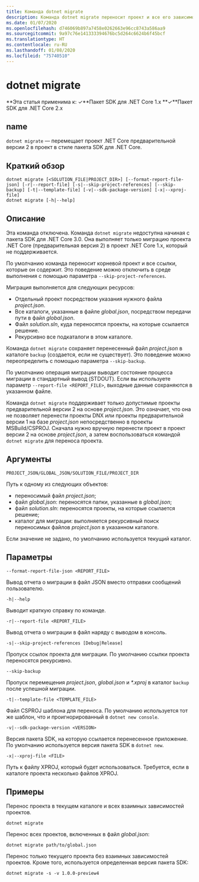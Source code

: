 ```yaml
---
title: Команда dotnet migrate
description: Команда dotnet migrate переносит проект и все его зависимости.
ms.date: 01/07/2020
ms.openlocfilehash: d746069b897a7458e0262663e96cc8743a586aa9
ms.sourcegitcommit: 9a97c76e141333394676bc5d264c6624b6f45bcf
ms.translationtype: HT
ms.contentlocale: ru-RU
ms.lasthandoff: 01/08/2020
ms.locfileid: "75740510"
---
```

# <a name="dotnet-migrate"></a>dotnet migrate

**Эта статья применима к: ✓**Пакет SDK для .NET Core 1.x **✓**Пакет SDK для .NET Core 2.x

## <a name="name"></a>name

`dotnet migrate` — перемещает проект .NET Core предварительной версии 2 в проект в стиле пакета SDK для .NET Core.

## <a name="synopsis"></a>Краткий обзор

```dotnetcli
dotnet migrate [<SOLUTION_FILE|PROJECT_DIR>] [--format-report-file-json] [-r|--report-file] [-s|--skip-project-references] [--skip-backup] [-t|--template-file] [-v|--sdk-package-version] [-x|--xproj-file]
dotnet migrate [-h|--help]
```

## <a name="description"></a>Описание

Эта команда отключена. Команда `dotnet migrate` недоступна начиная с пакета SDK для .NET Core 3.0. Она выполняет только миграцию проекта .NET Core (предварительная версия 2) в проект .NET Core 1.x, который не поддерживается.

По умолчанию команда переносит корневой проект и все ссылки, которые он содержит. Это поведение можно отключить в среде выполнения с помощью параметра `--skip-project-references`.

Миграция выполняется для следующих ресурсов:

* Отдельный проект посредством указания нужного файла *project.json*.
* Все каталоги, указанные в файле *global.json*, посредством передачи пути в файл *global.json*.
* Файл *solution.sln*, куда переносятся проекты, на которые ссылается решение.
* Рекурсивно все подкаталоги в этом каталоге.

Команда `dotnet migrate` сохраняет перенесенный файл *project.json* в каталоге `backup` (создается, если не существует). Это поведение можно переопределить с помощью параметра `--skip-backup`.

По умолчанию операция миграции выводит состояние процесса миграции в стандартный вывод (STDOUT). Если вы используете параметр `--report-file <REPORT_FILE>`, выходные данные сохраняются в указанном файле.

Команда `dotnet migrate` поддерживает только допустимые проекты предварительной версии 2 на основе *project.json*. Это означает, что она не позволяет перенести проекты DNX или проекты предварительной версии 1 на базе *project.json* непосредственно в проекты MSBuild/CSPROJ. Сначала нужно вручную перенести проект в проект версии 2 на основе *project.json*, а затем воспользоваться командой `dotnet migrate` для переноса проекта.

## <a name="arguments"></a>Аргументы

`PROJECT_JSON/GLOBAL_JSON/SOLUTION_FILE/PROJECT_DIR`

Путь к одному из следующих объектов:

* переносимый файл *project.json*;
* файл *global.json*: переносятся папки, указанные в *global.json*;
* файл *solution.sln*: переносятся проекты, на которые ссылается решение;
* каталог для миграции: выполняется рекурсивный поиск переносимых файлов *project.json* в указанном каталоге.

Если значение не задано, по умолчанию используется текущий каталог.

## <a name="options"></a>Параметры

`--format-report-file-json <REPORT_FILE>`

Вывод отчета о миграции в файл JSON вместо отправки сообщений пользователю.

`-h|--help`

Выводит краткую справку по команде.

`-r|--report-file <REPORT_FILE>`

Вывод отчета о миграции в файл наряду с выводом в консоль.

`-s|--skip-project-references [Debug|Release]`

Пропуск ссылок проекта для миграции. По умолчанию ссылки проекта переносятся рекурсивно.

`--skip-backup`

Пропуск перемещения *project.json*, *global.json* и *\*.xproj* в каталог `backup` после успешной миграции.

`-t|--template-file <TEMPLATE_FILE>`

Файл CSPROJ шаблона для переноса. По умолчанию используется тот же шаблон, что и проигнорированный в `dotnet new console`.

`-v|--sdk-package-version <VERSION>`

Версия пакета SDK, на которую ссылается перенесенное приложение. По умолчанию используется версия пакета SDK в `dotnet new`.

`-x|--xproj-file <FILE>`

Путь к файлу XPROJ, который будет использоваться. Требуется, если в каталоге проекта несколько файлов XPROJ.

## <a name="examples"></a>Примеры

Перенос проекта в текущем каталоге и всех взаимных зависимостей проектов.

`dotnet migrate`

Перенос всех проектов, включенных в файл *global.json*:

`dotnet migrate path/to/global.json`

Перенос только текущего проекта без взаимных зависимостей проектов. Кроме того, используется определенная версия пакета SDK:

`dotnet migrate -s -v 1.0.0-preview4`
